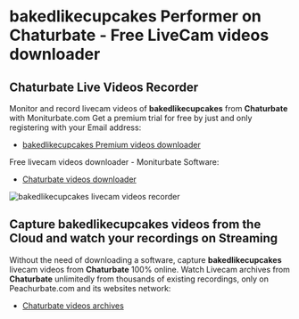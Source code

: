 # bakedlikecupcakes Performer on Chaturbate - Free LiveCam videos downloader

## Chaturbate Live Videos Recorder

Monitor and record livecam videos of **bakedlikecupcakes** from **Chaturbate** with Moniturbate.com
Get a premium trial for free by just and only registering with your Email address:
* [bakedlikecupcakes Premium videos downloader](https://moniturbate.com/request-demo-licence-key.html)

Free livecam videos downloader - Moniturbate Software:
* [Chaturbate videos downloader](https://moniturbate.com/moniturbate-download-software.html)

![bakedlikecupcakes livecam videos recorder](https://peachurnet.com/templates/moniturbate-software.png)


## Capture bakedlikecupcakes videos from the Cloud and watch your recordings on Streaming

Without the need of downloading a software, capture **bakedlikecupcakes** livecam videos from **Chaturbate** 100% online.
Watch Livecam archives from **Chaturbate** unlimitedly from thousands of existing recordings, only on Peachurbate.com and its websites network:
* [Chaturbate videos archives](https://peachurnet.com/)